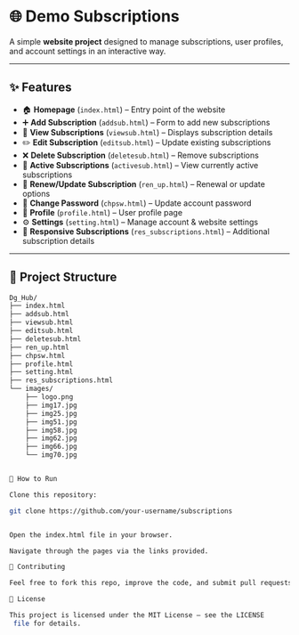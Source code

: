 # 🌐 Demo Subscriptions

A simple **website project** designed to manage subscriptions, user profiles, and account settings in an interactive way.

---

## ✨ Features

- 🏠 **Homepage** (`index.html`) – Entry point of the website  
- ➕ **Add Subscription** (`addsub.html`) – Form to add new subscriptions  
- 👀 **View Subscriptions** (`viewsub.html`) – Displays subscription details  
- ✏️ **Edit Subscription** (`editsub.html`) – Update existing subscriptions  
- ❌ **Delete Subscription** (`deletesub.html`) – Remove subscriptions  
- 📌 **Active Subscriptions** (`activesub.html`) – View currently active subscriptions  
- 🔄 **Renew/Update Subscription** (`ren_up.html`) – Renewal or update options  
- 🔑 **Change Password** (`chpsw.html`) – Update account password  
- 👤 **Profile** (`profile.html`) – User profile page  
- ⚙️ **Settings** (`setting.html`) – Manage account & website settings  
- 📱 **Responsive Subscriptions** (`res_subscriptions.html`) – Additional subscription details  

---

## 📂 Project Structure

```bash
Dg_Hub/
├── index.html
├── addsub.html
├── viewsub.html
├── editsub.html
├── deletesub.html
├── ren_up.html
├── chpsw.html
├── profile.html
├── setting.html
├── res_subscriptions.html
└── images/
    ├── logo.png
    ├── img17.jpg
    ├── img25.jpg
    ├── img51.jpg
    ├── img58.jpg
    ├── img62.jpg
    ├── img66.jpg
    └── img70.jpg


🚀 How to Run

Clone this repository:

git clone https://github.com/your-username/subscriptions


Open the index.html file in your browser.

Navigate through the pages via the links provided.

🤝 Contributing

Feel free to fork this repo, improve the code, and submit pull requests.

📄 License

This project is licensed under the MIT License – see the LICENSE
 file for details.
